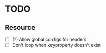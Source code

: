 # TODO

## Resource
- [ ] (?) Allow global configs for headers
- [ ] Don't loop when keyproperty doesn't exist

